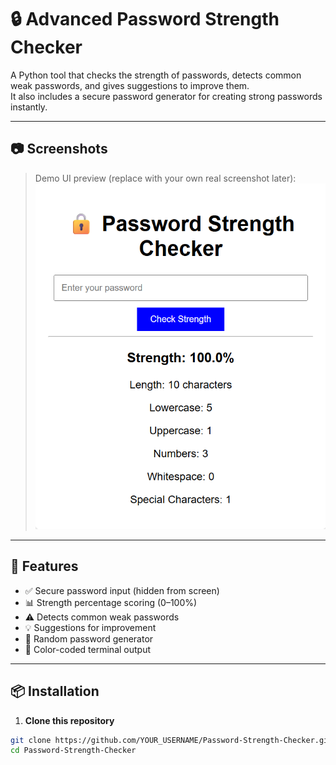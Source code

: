 # 🔒 Advanced Password Strength Checker

A Python tool that checks the strength of passwords, detects common weak passwords, and gives suggestions to improve them.  
It also includes a secure password generator for creating strong passwords instantly.

---
## 📷 Screenshots
> Demo UI preview (replace with your own real screenshot later):
![Password Checker Demo](.\images\1.png)

---

## 🚀 Features
- ✅ Secure password input (hidden from screen)
- 📊 Strength percentage scoring (0–100%)
- ⚠️ Detects common weak passwords
- 💡 Suggestions for improvement
- 🔐 Random password generator
- 🎨 Color-coded terminal output

---

## 📦 Installation
1. **Clone this repository**  
```bash
git clone https://github.com/YOUR_USERNAME/Password-Strength-Checker.git
cd Password-Strength-Checker
